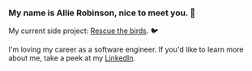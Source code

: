 ### My name is Allie Robinson, nice to meet you. 🌻

My current side project: <a href="https://rescue-the-birds.vercel.app/">Rescue the birds</a>. 🐦<br />

I'm loving my career as a software engineer. If you'd like to learn more about me, take a peek at my <a href="https://www.linkedin.com/in/allie-robinson/">LinkedIn</a>.
